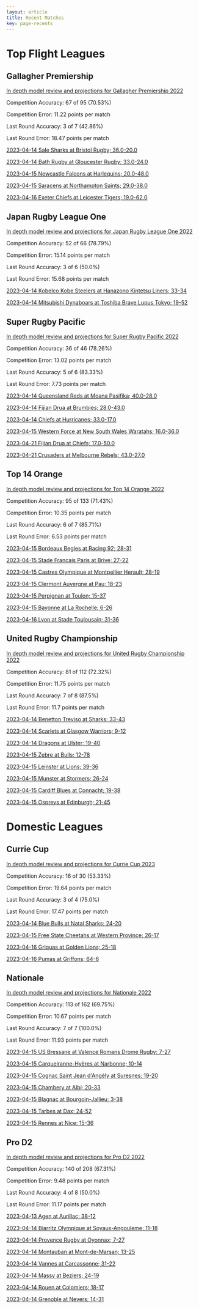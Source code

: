 ```yaml
---  
layout: article  
title: Recent Matches  
key: page-recents  
---
```

# Top Flight Leagues

## Gallagher Premiership


[In depth model review and projections for Gallagher Premiership 2022](comp_files/Gallagher_Premiership_2022)

Competition Accuracy: 67 of 95 (70.53%)

Competition Error: 11.22 points per match

Last Round Accuracy: 3 of 7 (42.86%)

Last Round Error: 18.47 points per match

[2023-04-14 Sale Sharks at Bristol Rugby; 36.0-20.0](reviews//2023-04-14-BristolRugby-SaleSharks)

[2023-04-14 Bath Rugby at Gloucester Rugby; 33.0-24.0](reviews//2023-04-14-GloucesterRugby-BathRugby)

[2023-04-15 Newcastle Falcons at Harlequins; 20.0-48.0](reviews//2023-04-15-Harlequins-NewcastleFalcons)

[2023-04-15 Saracens at Northampton Saints; 29.0-38.0](reviews//2023-04-15-NorthamptonSaints-Saracens)

[2023-04-16 Exeter Chiefs at Leicester Tigers; 19.0-62.0](reviews//2023-04-16-LeicesterTigers-ExeterChiefs)
## Japan Rugby League One


[In depth model review and projections for Japan Rugby League One 2022](comp_files/Japan_Rugby_League_One_2022)

Competition Accuracy: 52 of 66 (78.79%)

Competition Error: 15.14 points per match

Last Round Accuracy: 3 of 6 (50.0%)

Last Round Error: 15.68 points per match

[2023-04-14 Kobelco Kobe Steelers at Hanazono Kintetsu Liners; 33-34](reviews//2023-04-14-HanazonoKintetsuLiners-KobelcoKobeSteelers)

[2023-04-14 Mitsubishi Dynaboars at Toshiba Brave Lupus Tokyo; 19-52](reviews//2023-04-14-ToshibaBraveLupusTokyo-MitsubishiDynaboars)
## Super Rugby Pacific


[In depth model review and projections for Super Rugby Pacific 2022](comp_files/Super_Rugby_Pacific_2022)

Competition Accuracy: 36 of 46 (78.26%)

Competition Error: 13.02 points per match

Last Round Accuracy: 5 of 6 (83.33%)

Last Round Error: 7.73 points per match

[2023-04-14 Queensland Reds at Moana Pasifika; 40.0-28.0](reviews//2023-04-14-MoanaPasifika-QueenslandReds)

[2023-04-14 Fijian Drua at Brumbies; 28.0-43.0](reviews//2023-04-14-Brumbies-FijianDrua)

[2023-04-14 Chiefs at Hurricanes; 33.0-17.0](reviews//2023-04-14-Hurricanes-Chiefs)

[2023-04-15 Western Force at New South Wales Waratahs; 16.0-36.0](reviews//2023-04-15-NewSouthWalesWaratahs-WesternForce)

[2023-04-21 Fijian Drua at Chiefs; 17.0-50.0](reviews//2023-04-21-Chiefs-FijianDrua)

[2023-04-21 Crusaders at Melbourne Rebels; 43.0-27.0](reviews//2023-04-21-MelbourneRebels-Crusaders)
## Top 14 Orange


[In depth model review and projections for Top 14 Orange 2022](comp_files/Top_14_Orange_2022)

Competition Accuracy: 95 of 133 (71.43%)

Competition Error: 10.35 points per match

Last Round Accuracy: 6 of 7 (85.71%)

Last Round Error: 6.53 points per match

[2023-04-15 Bordeaux Begles at Racing 92; 28-31](reviews//2023-04-15-Racing92-BordeauxBegles)

[2023-04-15 Stade Francais Paris at Brive; 27-22](reviews//2023-04-15-Brive-StadeFrancaisParis)

[2023-04-15 Castres Olympique at Montpellier Herault; 28-19](reviews//2023-04-15-MontpellierHerault-CastresOlympique)

[2023-04-15 Clermont Auvergne at Pau; 18-23](reviews//2023-04-15-Pau-ClermontAuvergne)

[2023-04-15 Perpignan at Toulon; 15-37](reviews//2023-04-15-Toulon-Perpignan)

[2023-04-15 Bayonne at La Rochelle; 6-26](reviews//2023-04-15-LaRochelle-Bayonne)

[2023-04-16 Lyon at Stade Toulousain; 31-36](reviews//2023-04-16-StadeToulousain-Lyon)
## United Rugby Championship


[In depth model review and projections for United Rugby Championship 2022](comp_files/United_Rugby_Championship_2022)

Competition Accuracy: 81 of 112 (72.32%)

Competition Error: 11.75 points per match

Last Round Accuracy: 7 of 8 (87.5%)

Last Round Error: 11.7 points per match

[2023-04-14 Benetton Treviso at Sharks; 33-43](reviews//2023-04-14-Sharks-BenettonTreviso)

[2023-04-14 Scarlets at Glasgow Warriors; 9-12](reviews//2023-04-14-GlasgowWarriors-Scarlets)

[2023-04-14 Dragons at Ulster; 19-40](reviews//2023-04-14-Ulster-Dragons)

[2023-04-15 Zebre at Bulls; 12-78](reviews//2023-04-15-Bulls-Zebre)

[2023-04-15 Leinster at Lions; 39-36](reviews//2023-04-15-Lions-Leinster)

[2023-04-15 Munster at Stormers; 26-24](reviews//2023-04-15-Stormers-Munster)

[2023-04-15 Cardiff Blues at Connacht; 19-38](reviews//2023-04-15-Connacht-CardiffBlues)

[2023-04-15 Ospreys at Edinburgh; 21-45](reviews//2023-04-15-Edinburgh-Ospreys)
# Domestic Leagues

## Currie Cup


[In depth model review and projections for Currie Cup 2023](comp_files/Currie_Cup_2023)

Competition Accuracy: 16 of 30 (53.33%)

Competition Error: 19.64 points per match

Last Round Accuracy: 3 of 4 (75.0%)

Last Round Error: 17.47 points per match

[2023-04-14 Blue Bulls at Natal Sharks; 24-20](reviews//2023-04-14-NatalSharks-BlueBulls)

[2023-04-15 Free State Cheetahs at Western Province; 26-17](reviews//2023-04-15-WesternProvince-FreeStateCheetahs)

[2023-04-16 Griquas at Golden Lions; 25-18](reviews//2023-04-16-GoldenLions-Griquas)

[2023-04-16 Pumas at Griffons; 64-6](reviews//2023-04-16-Griffons-Pumas)
## Nationale


[In depth model review and projections for Nationale 2022](comp_files/Nationale_2022)

Competition Accuracy: 113 of 162 (69.75%)

Competition Error: 10.67 points per match

Last Round Accuracy: 7 of 7 (100.0%)

Last Round Error: 11.93 points per match

[2023-04-15 US Bressane at Valence Romans Drome Rugby; 7-27](reviews//2023-04-15-ValenceRomansDromeRugby-USBressane)

[2023-04-15 Carqueiranne-Hyères at Narbonne; 10-14](reviews//2023-04-15-Narbonne-Carqueiranne-Hyères)

[2023-04-15 Cognac Saint Jean d'Angély at Suresnes; 19-20](reviews//2023-04-15-Suresnes-CognacSaintJeand'Angély)

[2023-04-15 Chambery at Albi; 20-33](reviews//2023-04-15-Albi-Chambery)

[2023-04-15 Blagnac at Bourgoin-Jallieu; 3-38](reviews//2023-04-15-Bourgoin-Jallieu-Blagnac)

[2023-04-15 Tarbes at Dax; 24-52](reviews//2023-04-15-Dax-Tarbes)

[2023-04-15 Rennes at Nice; 15-36](reviews//2023-04-15-Nice-Rennes)
## Pro D2


[In depth model review and projections for Pro D2 2022](comp_files/Pro_D2_2022)

Competition Accuracy: 140 of 208 (67.31%)

Competition Error: 9.48 points per match

Last Round Accuracy: 4 of 8 (50.0%)

Last Round Error: 11.17 points per match

[2023-04-13 Agen at Aurillac; 38-12](reviews//2023-04-13-Aurillac-Agen)

[2023-04-14 Biarritz Olympique at Soyaux-Angouleme; 11-18](reviews//2023-04-14-Soyaux-Angouleme-BiarritzOlympique)

[2023-04-14 Provence Rugby at Oyonnax; 7-27](reviews//2023-04-14-Oyonnax-ProvenceRugby)

[2023-04-14 Montauban at Mont-de-Marsan; 13-25](reviews//2023-04-14-Mont-de-Marsan-Montauban)

[2023-04-14 Vannes at Carcassonne; 31-22](reviews//2023-04-14-Carcassonne-Vannes)

[2023-04-14 Massy at Beziers; 24-19](reviews//2023-04-14-Beziers-Massy)

[2023-04-14 Rouen at Colomiers; 18-17](reviews//2023-04-14-Colomiers-Rouen)

[2023-04-14 Grenoble at Nevers; 14-31](reviews//2023-04-14-Nevers-Grenoble)